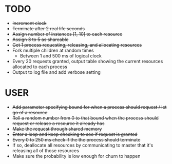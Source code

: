 # TODO
* ~~Increment clock~~
* ~~Terminate after 2 real life seconds~~
* ~~Assign number of instances [1, 10] to each resource~~
* ~~Assign 3 to 5 as shareable~~
* ~~Get 1 process requesting, releasing, and allocating resources~~
* Fork multiple children at random times
  * Between 1 and 500 ms of logical clock
* Every 20 requests granted, output table showing the current resources allocated to each process
* Output to log file and add verbose setting

# USER
* ~~Add parameter specifying bound for when a process should request / let go of a resource~~
* ~~Roll a random number from 0 to that bound when the process should request or release a resource it already has~~
* ~~Make the request through shared memory~~
* ~~Enter a loop and keep checking to see if request is granted~~
* ~~Every 0 to 250 ms check if the the process should terminate~~
* If so, deallocate all resources by communicating to master that it's releasing all of those resources
* Make sure the probability is low enough for churn to happen
